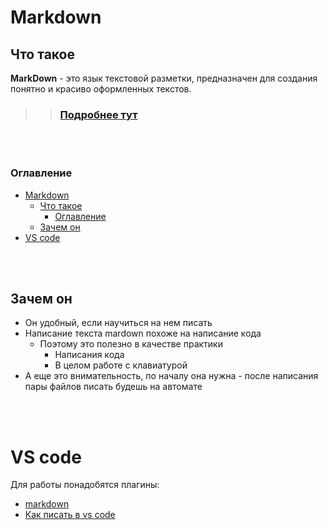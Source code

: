 # Markdown 

## Что такое
**MarkDown** - это язык текстовой разметки, предназначен для создания понятно и красиво оформленных текстов.

>> ### [Подробнее тут](https://lifehacker.ru/chto-takoe-markdown/)

<br></br>
### Оглавление
- [Markdown](#markdown)
  - [Что такое](#что-такое)
    - [Оглавление](#оглавление)
  - [Зачем он](#зачем-он)
- [VS code](#vs-code)

<br></br>

## Зачем он 
- Он удобный, если научиться на нем писать 
- Написание текста mardown похоже на написание кода
  - Поэтому это полезно в качестве практики 
    - Написания кода 
    - В целом работе с клавиатурой 
- А еще это внимательность, по началу она нужна - после написания пары файлов писать будешь на автомате 

<br></br>

# VS code 
Для работы понадобятся плагины:
- [markdown](/two/Работа/Редакторы/VS_code/Плагины/md_plugins.md)
- [Как писать в vs code](/)

<br></br>













